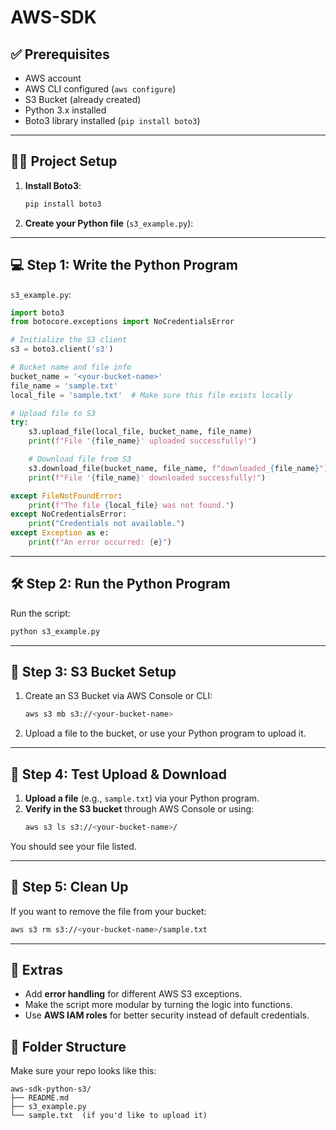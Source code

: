 # AWS-SDK

## ✅ Prerequisites

- AWS account
- AWS CLI configured (`aws configure`)
- S3 Bucket (already created)
- Python 3.x installed
- Boto3 library installed (`pip install boto3`)

---

## 🧑‍💻 Project Setup

1. **Install Boto3**:
   ```bash
   pip install boto3
   ```

2. **Create your Python file** (`s3_example.py`):

---

## 💻 Step 1: Write the Python Program

`s3_example.py`:

```python
import boto3
from botocore.exceptions import NoCredentialsError

# Initialize the S3 client
s3 = boto3.client('s3')

# Bucket name and file info
bucket_name = '<your-bucket-name>'
file_name = 'sample.txt'
local_file = 'sample.txt'  # Make sure this file exists locally

# Upload file to S3
try:
    s3.upload_file(local_file, bucket_name, file_name)
    print(f"File '{file_name}' uploaded successfully!")

    # Download file from S3
    s3.download_file(bucket_name, file_name, f"downloaded_{file_name}")
    print(f"File '{file_name}' downloaded successfully!")

except FileNotFoundError:
    print(f"The file {local_file} was not found.")
except NoCredentialsError:
    print("Credentials not available.")
except Exception as e:
    print(f"An error occurred: {e}")
```

---

## 🛠️ Step 2: Run the Python Program

Run the script:
```bash
python s3_example.py
```

---

## 📄 Step 3: S3 Bucket Setup

1. Create an S3 Bucket via AWS Console or CLI:
   ```bash
   aws s3 mb s3://<your-bucket-name>
   ```
2. Upload a file to the bucket, or use your Python program to upload it.

---

## 🧪 Step 4: Test Upload & Download

1. **Upload a file** (e.g., `sample.txt`) via your Python program.
2. **Verify in the S3 bucket** through AWS Console or using:
   ```bash
   aws s3 ls s3://<your-bucket-name>/
   ```

You should see your file listed.

---

## 🧼 Step 5: Clean Up

If you want to remove the file from your bucket:

```bash
aws s3 rm s3://<your-bucket-name>/sample.txt
```

---

## 📝 Extras

- Add **error handling** for different AWS S3 exceptions.
- Make the script more modular by turning the logic into functions.
- Use **AWS IAM roles** for better security instead of default credentials.


## 📂 Folder Structure

Make sure your repo looks like this:

```
aws-sdk-python-s3/
├── README.md
├── s3_example.py
└── sample.txt  (if you'd like to upload it)
```

